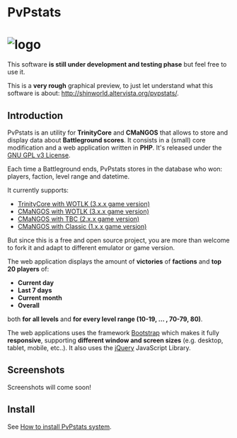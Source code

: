 PvPstats
========
# ![logo](https://raw.githubusercontent.com/ShinDarth/PvPstats/master/logo/PvPstats.png)

This software **is still under development and testing phase** but feel free to use it.

This is a **very rough** graphical preview, to just let understand what this software is about: http://shinworld.altervista.org/pvpstats/.


## Introduction

PvPstats is an utility for **TrinityCore** and **CMaNGOS** that allows to store and display data about **Battleground scores**. It consists in a (small) core modification and a web application written in **PHP**. It's released under the [GNU GPL v3 License](https://github.com/ShinDarth/PvPstats/blob/master/LICENSE).

Each time a Battleground ends, PvPstats stores in the database who won: players, faction, level range and datetime.

It currently supports:

- [TrinityCore with WOTLK (3.x.x game version)](https://github.com/TrinityCore/TrinityCore)
- [CMaNGOS with WOTLK (3.x.x game version)](https://github.com/CMaNGOS/mangos-wotlk)
- [CMaNGOS with TBC     (2.x.x game version)](https://github.com/CMaNGOS/mangos-tbc)
- [CMaNGOS with Classic   (1.x.x game version)](https://github.com/CMaNGOS/mangos-classic)

But since this is a free and open source project, you are more than welcome to fork it and adapt to different emulator or game version.

The web application displays the amount of **victories** of **factions** and **top 20 players** of:

- **Current day**
- **Last 7 days**
- **Current month**
- **Overall**

both **for all levels** and **for every level range (10-19, ... , 70-79, 80)**.

The web applications uses the framework [Bootstrap](https://github.com/twbs/bootstrap) which makes it fully **responsive**, supporting **different window and screen sizes** (e.g. desktop, tablet, mobile, etc..). It also uses the [jQuery](https://github.com/jquery/jquery) JavaScript Library.

## Screenshots

Screenshots will come soon!

## Install

See [How to install PvPstats system](https://github.com/ShinDarth/PvPstats/blob/master/INSTALL.md).
